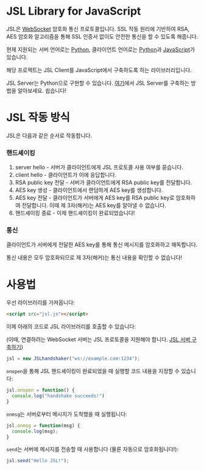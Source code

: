 # JSL Library for JavaScript
JSL은 [WebSocket](https://ko.wikipedia.org/wiki/%EC%9B%B9%EC%86%8C%EC%BC%93) 암호화 통신 프로토콜입니다.
SSL 작동 원리에 기반하여 RSA, AES 암호화 알고리즘을 통해 SSL 인증서 없이도 안전한 통신을 할 수 있도록 해줍니다.

현재 지원되는 서버 언어로는 [Python](python.org), 클라이언트 언어로는 [Python](python.org)과 [JavaScript](https://ko.wikipedia.org/wiki/%EC%9E%90%EB%B0%94%EC%8A%A4%ED%81%AC%EB%A6%BD%ED%8A%B8)가 있습니다.

해당 프로젝트는 JSL Client를 JavaScript에서 구축하도록 하는 라이브러리입니다.

JSL Server는 Python으로 구현할 수 있습니다. [여기](https://github.com/2runo/JSL-py)에서 JSL Server를 구축하는 방법을 알아보세요. 쉽습니다!

# JSL 작동 방식
JSL은 다음과 같은 순서로 작동합니다.
### 핸드셰이킹
1. server hello - 서버가 클라이언트에게 JSL 프로토콜 사용 여부를 묻습니다.
2. client hello - 클라이언트가 이에 응답합니다.
3. RSA public key 전달 - 서버가 클라이언트에게 RSA public key를 전달합니다.
4. AES key 생성 - 클라이언트에서 랜덤하게 AES key를 생성합니다.
5. AES key 전달 - 클라이언트가 서버에게 AES key를 RSA public key로 암호화하여 전달합니다. 이때 제 3자(해커)는 AES key를 알아낼 수 없습니다.
6. 핸드셰이킹 종료 - 이제 핸드셰이킹이 완료되었습니다!
### 통신
클라이언트가 서버에게 전달한 AES key를 통해 통신 메시지를 암호화하고 해독합니다.

통신 내용은 모두 암호화되므로 제 3자(해커)는 통신 내용을 확인할 수 없습니다!

# 사용법

우선 라이브러리를 가져옵니다:
```html
<script src="jsl.js"></script>
```

이제 아래의 코드로 JSL 라이브러리를 호출할 수 있습니다:

(이때, 연결하려는 WebSocket 서버는 JSL 프로토콜을 지원해야 합니다. [JSL 서버 구축하기](https://github.com/2runo/JSLserver-py))
```javascript
jsl = new JSLhandshaker("ws://example.com:1234");
```
`onopen`을 통해 JSL 핸드셰이킹이 완료되었을 때 실행할 코드 내용을 지정할 수 있습니다:
```javascript
jsl.onopen = function() {
  console.log("handshake succeeds!")
}
```
`onmsg`는 서버로부터 메시지가 도착했을 때 실행됩니다:
```javascript
jsl.onmsg = function(msg) {
  console.log(msg);
}
```
`send`는 서버에 메시지를 전송할 때 사용합니다 (물론 자동으로 암호화됩니다!):
```javascript
jsl.send("Hello JSL!");
```
